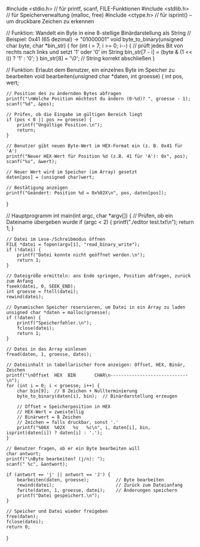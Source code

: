 #include <stdio.h>   // für printf, scanf, FILE-Funktionen
#include <stdlib.h>  // für Speicherverwaltung (malloc, free)
#include <ctype.h>   // für isprint() – um druckbare Zeichen zu erkennen

// Funktion: Wandelt ein Byte in eine 8-stellige Binärdarstellung als String
// Beispiel: 0x41 (65 dezimal) → "01000001"
void byte_to_binary(unsigned char byte, char *bin_str) {
    for (int i = 7; i >= 0; i--) {
        // prüft jedes Bit von rechts nach links und setzt '1' oder '0' im String
        bin_str[7 - i] = (byte & (1 << i)) ? '1' : '0';
    }
    bin_str[8] = '\0';  // String korrekt abschließen
}

// Funktion: Erlaubt dem Benutzer, ein einzelnes Byte im Speicher zu bearbeiten
void bearbeiten(unsigned char *daten, int groesse) {
    int pos, wert;
    
    // Position des zu ändernden Bytes abfragen
    printf("\nWelche Position möchtest du ändern (0-%d)? ", groesse - 1);
    scanf("%d", &pos);
    
    // Prüfen, ob die Eingabe im gültigen Bereich liegt
    if (pos < 0 || pos >= groesse) {
        printf("Ungültige Position.\n");
        return;
    }

    // Benutzer gibt neuen Byte-Wert im HEX-Format ein (z. B. 0x41 für 'A')
    printf("Neuer HEX-Wert für Position %d (z.B. 41 für 'A'): 0x", pos);
    scanf("%x", &wert);

    // Neuer Wert wird im Speicher (im Array) gesetzt
    daten[pos] = (unsigned char)wert;

    // Bestätigung anzeigen
    printf("Geändert: Position %d = 0x%02X\n", pos, daten[pos]);
}

// Hauptprogramm 
int main(int argc, char *argv[]) {
    // Prüfen, ob ein Dateiname übergeben wurde
    if (argc < 2) {
        printf("./editor test.txt\n");
        return 1;
    }

    // Datei im Lese-/Schreibmodus öffnen 
    FILE *datei = fopen(argv[1], "read_binary_write");
    if (!datei) {
        printf("Datei konnte nicht geöffnet werden.\n");
        return 1;
    }

    // Dateigröße ermitteln: ans Ende springen, Position abfragen, zurück zum Anfang
    fseek(datei, 0, SEEK_END);
    int groesse = ftell(datei);
    rewind(datei);

    // Dynamischen Speicher reservieren, um Datei in ein Array zu laden
    unsigned char *daten = malloc(groesse);
    if (!daten) {
        printf("Speicherfehler.\n");
        fclose(datei);
        return 1;
    }

    // Datei in das Array einlesen
    fread(daten, 1, groesse, datei);

    // Dateiinhalt in tabellarischer Form anzeigen: Offset, HEX, Binär, Zeichen
    printf("\nOffset  HEX  BIN       CHAR\n-----------------------------\n");
    for (int i = 0; i < groesse; i++) {
        char bin[9];  // 8 Zeichen + Nullterminierung
        byte_to_binary(daten[i], bin);  // Binärdarstellung erzeugen

        // Offset = Speicherposition in HEX
        // HEX-Wert = zweistellig
        // Binärwert = 8 Zeichen
        // Zeichen = falls druckbar, sonst '.'
        printf("%06X  %02X   %s   %c\n", i, daten[i], bin, isprint(daten[i]) ? daten[i] : '.');
    }

    // Benutzer fragen, ob er ein Byte bearbeiten will
    char antwort;
    printf("\nByte bearbeiten? (j/n): ");
    scanf(" %c", &antwort);

    if (antwort == 'j' || antwort == 'J') {
        bearbeiten(daten, groesse);          // Byte bearbeiten
        rewind(datei);                       // Zurück zum Dateianfang
        fwrite(daten, 1, groesse, datei);    // Änderungen speichern
        printf("Datei gespeichert.\n");
    }

    // Speicher und Datei wieder freigeben
    free(daten);
    fclose(datei);
    return 0;
}
